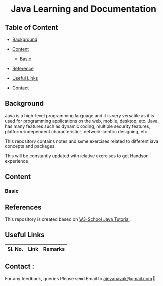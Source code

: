 <h1 align ="Center"> Java Learning and Documentation </h1>

## Table of Content

* [Background](#Background)
* [Content](#content)
    + [Basic](#basic)

* [Reference](#Reference)
* [Useful Links](#useful_links)
* [Contact](#contact)

## <a name="Background"></a>Background

Java is a high-level programming language and it is very versatile as it is used for programming applications on the web, mobile, desktop, etc. Java has many features such as dynamic coding, multiple security features, platform-independent characteristics, network-centric designing, etc.

This repository contains notes and some exercises related to different java concepts and packages.

This will be constantly updated with relative exercises to get Handson experience 

## <a name="content"></a>Content

### <a name="basic"></a>**Basic** 

 
## <a name="Reference"></a>References

This repository is created based on [W3-School Java Tutorial](https://www.w3schools.com/java/default.asp).

## <a name="useful_links"></a>Useful Links

| **Sl. No.** | **Link** | **Remarks** |
----------|--------------|--------------

<h2><a name="contact"></a>Contact :</h2>

For any feedback, queries Please send Email to ajeyanayak@gmail.com:star2:


